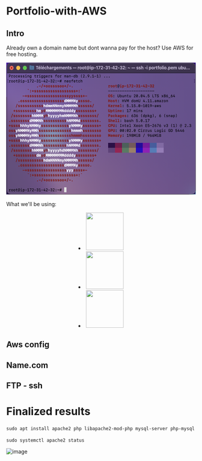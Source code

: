 # Portfolio-with-AWS


## Intro
Already own a domain name but dont wanna pay for the host? Use AWS for free hosting.

<div align="center">
  
 <img width="600" height="350" src="https://github.com/Pyncro/Portfolio-with-AWS/blob/main/img/machineversion.png">
  
</div>


What we'll be using:

<div align=center>
    <li><img width="100" height="100" src="https://cdn.jsdelivr.net/gh/devicons/devicon/icons/ubuntu/ubuntu-plain-wordmark.svg" /></li>
    <li><img width="100" height="100" src="https://cdn.jsdelivr.net/gh/devicons/devicon/icons/ubuntu/ubuntu-plain-wordmark.svg" /></li>
    <li><img width="100" height="100" src="https://cdn.jsdelivr.net/gh/devicons/devicon/icons/ubuntu/ubuntu-plain-wordmark.svg" /></li>
</div>

## Aws config
## Name.com
## FTP - ssh

# Finalized results
```sudo apt install apache2 php libapache2-mod-php mysql-server php-mysql```

```sudo systemctl apache2 status```

![image](https://github.com/Pyncro/Portfolio-with-AWS/blob/main/img/systemctl.png)

